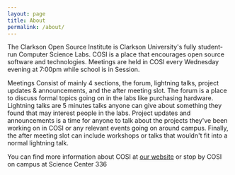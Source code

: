 ```yaml
---
layout: page
title: About
permalink: /about/
---
```


The Clarkson Open Source Institute is Clarkson University's fully student-run Computer Science Labs. COSI is a place that encourages open source software and technologies. Meetings are held in COSI every Wednesday evening at 7:00pm while school is in Session.

Meetings Consist of mainly 4 sections, the forum, lightning talks, project updates & announcements, and the after meeting slot. The forum is a place to discuss formal topics going on in the labs like purchasing hardware. Lightning talks are 5 minutes talks anyone can give about something they found that may interest people in the labs. Project updates and announcements is a time for anyone to talk about the projects they've been working on in COSI or any relevant events going on around campus. Finally, the after meeting slot can include workshops or talks that wouldn't fit into a normal lightning talk. 

You can find more information about COSI at [our website](http://cslabs.clarkson.edu/) or stop by COSI on campus at Science Center 336
